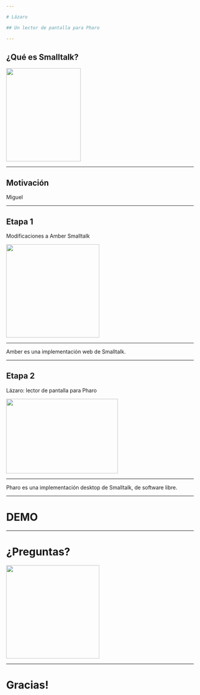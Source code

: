 ```yaml
---

# Lázaro

## Un lector de pantalla para Pharo

---
```


## ¿Qué es Smalltalk?

<img src="https://pupeno.files.wordpress.com/2011/07/smalltalk-logo9.gif?w=240" width="200" height="250"/>


---

## Motivación

                
Miguel


---

## Etapa 1

Modificaciones a Amber Smalltalk

<img src="https://pbs.twimg.com/profile_images/1526408224/amber_logo_400x400.png" width="250" height="250"/>

---
  
Amber es una implementación web de Smalltalk.


---

## Etapa 2

Lázaro: lector de pantalla para Pharo

<img src="https://pharo.org/web/files/pharo.png" width="300" height="200"/>

---

Pharo es una implementación desktop de Smalltalk, de software libre.

---

# DEMO

---

# ¿Preguntas?

<img src="https://img.clipartfest.com/4080354b8aa40b5c97e249598b4604f9_question-mark-icon-png-clipart-question-clipart-png_1500-1500.png" width="250" height="250"/>

---

# Gracias!
